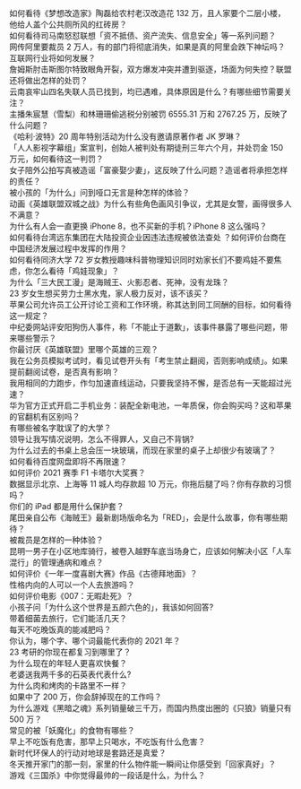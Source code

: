 如何看待《梦想改造家》陶磊给农村老汉改造花 132 万，且人家要个二层小楼，他给人盖个公共厕所风的红砖房？  
如何看待司马南怒怼联想「资不抵债、资产流失、信息安全」等一系列问题？  
网传阿里要裁员 2 万人，有的部门将彻底消失，如果是真的阿里会跌下神坛吗？互联网行业将如何发展？  
詹姆斯肘击斯图尔特致眼角开裂，双方爆发冲突并遭到驱逐，场面为何失控？联盟还将做出怎样的处罚？  
云南哀牢山四名失联人员已找到，均已遇难，具体原因是什么？有哪些细节需要关注？  
主播朱宸慧（雪梨）和林珊珊偷逃税分别被罚 6555.31 万和 2767.25 万，反映了什么问题？  
《哈利·波特》20 周年特别活动为什么没有邀请原著作者 JK 罗琳？  
「人人影视字幕组」案宣判，创始人被判处有期徒刑三年六个月，并处罚金 150 万元，如何看待这一判罚？  
女子陪外公拍写真被造谣「富豪娶少妻」，这反映了什么问题？造谣者将承担怎样的责任？  
被小孩的「为什么」问到哑口无言是种怎样的体验？  
动画《英雄联盟双城之战》为什么有些角色画风引争议，尤其是女警，画得很多人不满意？  
为什么有人会一直更换 iPhone 8，也不买新的手机？iPhone 8 这么强吗？  
如何看待台湾远东集团在大陆投资企业因违法违规被依法查处 ？如何评价台商在中国经济发展过程中发挥的作用？  
如何看待同济大学 72 岁女教授趣味科普物理知识同时劝家长们不要鸡娃不要焦虑，你怎么看待「鸡娃现象」？  
为什么「三大民工漫」是海贼王、火影忍者、死神，没有龙珠？  
23 岁女生想买劳力士黑水鬼，家人极力反对，该不该买？  
苹果公司允许员工公开讨论工资和工作环境，称其达到同工同酬的目标，如何看待这一规定？  
中纪委网站评安阳狗伤人事件，称「不能止于道歉」，该事件暴露了哪些问题，带来哪些警示？  
你最讨厌《英雄联盟》里哪个英雄的三观？  
我在公务员模拟考试时，看见试卷开头有「考生禁止翻阅，否则影响成绩」。如果提前翻阅试卷，是否真有影响？  
我用相同的力跑步，作匀加速直线运动，只要我坚持不懈，是否总有一天能超过光速？  
华为官方正式开启二手机业务：装配全新电池，一年质保，你会购买吗？这和苹果的官翻机有区别吗？  
有哪些被名字耽误了的大学？  
领导让我写情况说明，怎么不得罪人，又自己不背锅?  
为什么过去的书桌上总会压一块玻璃，而现在家里的桌子上却很少有玻璃了？  
如何看待百度网盘即将不再限速？  
如何评价 2021 赛季 F1 卡塔尔大奖赛？  
数据显示北京、上海等 11  城人均存款超 10 万元，你拖后腿了吗？你有存款的习惯吗？  
你们的 iPad 都是用什么保护套？  
尾田亲自公布《海贼王》最新剧场版命名为「RED」，会是什么故事，你有哪些期待？  
被裁员是怎样的一种体验？  
昆明一男子在小区地库骑行，被卷入越野车底当场身亡，应该如何解决小区「人车混行」的管理通病和难点？  
如何评价《一年一度喜剧大赛》作品《古德拜地面》？  
性格内向的人可以一个人去旅游吗？  
如何评价电影《007：无暇赴死》？  
小孩子问「为什么这个世界是五颜六色的」，我该如何回答?  
带着细菌去旅行，它们能活几天？  
每天不吃晚饭真的能减肥吗？  
你认为，哪个字、哪个词最能代表你的 2021 年？  
23 考研的你现在都复习到哪里了？  
为什么现在的年轻人更喜欢快餐？  
老婆送我两千多的石英表代表什么?  
为什么肉和烤肉的卡路里不一样？  
如果中了 200 万，你会辞掉现在的工作吗？  
为什么游戏《黑暗之魂》系列销量破三千万，而国内热度出圈的《只狼》销量只有 500 万？  
常见的被「妖魔化」的食物有哪些？  
早上不吃饭有危害，那早上只喝水，不吃饭有什么危害？  
新时代环保人的行动对地球是套路还是真爱？  
冬天推开家门的那一刻，家里的什么物件能一瞬间让你感受到「回家真好」？  
游戏《三国杀》中你觉得最帅的一段话是什么，为什么？  
